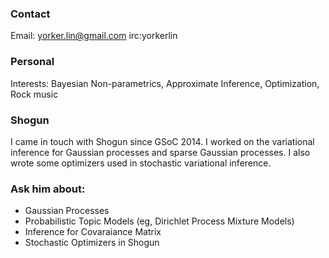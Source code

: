 ### Contact

Email: yorker.lin@gmail.com irc:yorkerlin


### Personal
Interests: Bayesian Non-parametrics, Approximate Inference, Optimization, Rock music

### Shogun
I came in touch with Shogun since GSoC 2014. 
I worked on the variational inference for Gaussian processes and sparse Gaussian processes.
I also wrote some optimizers used in stochastic variational inference.

### Ask him about:
 * Gaussian Processes
 * Probabilistic Topic Models (eg, Dirichlet Process Mixture Models)
 * Inference for Covaraiance Matrix
 * Stochastic Optimizers in Shogun
